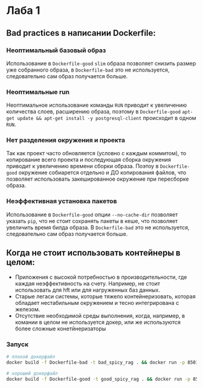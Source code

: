 # Лаба 1

## Bad practices в написании Dockerfile:
### Неоптимальный базовый образ
Использование в `Dockerfile-good` `slim` образа позволяет снизить размер уже собранного образа, в `Dockerfile-bad` это не используется, следовательно сам образ получается больше.

### Неоптимальные run 
Неоптимальное использование команды `RUN` приводит к увеличению количества слоев, расширению образа, поэтому  в `Dockerfile-good` `apt-get update && apt-get install -y postgresql-client` происходит в одном `RUN`.

### Нет разделения окружения и проекта
Так как проект часто обновляется (условно с каждым коммитом), то копирование всего проекта и последующая сборка окружения приводит к увеличению времени сборки образа. Поэтоу в `Dockerfile-good` окружение собиарется отдельно и ДО копирования файлов, что позволяет использовать закешированное окружение при пересборке образа.

### Неэффективная установка пакетов
Использование в `Dockerfile-good` опции `--no-cache-dir` позволяет указать `pip`, что не стоит сохранять пакеты в кеше, что позволяет увеличить время билда образа. В `Dockerfile-bad` это не используется, следовательно сам образ получается больше.

## Когда не стоит использовать контейнеры в целом:
* Приложения с высокой потребностью в производительности, где каждая неэффективность на счету. Например, не стоит использовать для hft или для нагруженных баз данных.
* Старые легаси системы, которые тяжело контейнеризовать, которая обладает нестабильным окружением и тесно интегрирована с железом.
* Отсутствие необходимой среды выполнения, когда, например, в комании в целом не используется докер, или же используются более сложные конетйнеризаторы

### Запуск
```bash
# плохой докерфайл
docker build -f Dockerfile-bad -t bad_spicy_rag . && docker run -p 8501:8501 bad_spicy_rag

# хороший докерфайл
docker build -f Dockerfile-good -t good_spicy_rag . && docker run -p 8501:8501 good_spicy_rag
```